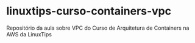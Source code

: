 # linuxtips-curso-containers-vpc
Repositório da aula sobre VPC do Curso de Arquitetura de Containers na AWS da LinuxTips
